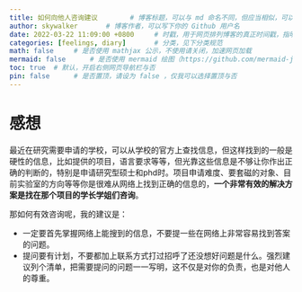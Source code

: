 ```yaml
---
title: 如何向他人咨询建议		# 博客标题，可以与 md 命名不同，但应当相似，可以使用空格
author: skywalker		# 博客作者，可以写下你的 Github 用户名
date: 2022-03-22 11:09:00 +0800		# 时戳，用于网页排列博客的真正时间戳，指明时区
categories: [feelings, diary]		# 分类，见下分类规范
math: false		# 是否使用 mathjax 公示，不使用请关闭，加速网页加载
mermaid: false		# 是否使用 mermaid 绘图（https://github.com/mermaid-js/mermaid），不使用请关闭，加速网页加载
toc: true  # 默认，开启右侧网页导航栏与否
pin: false		# 是否置顶，请设为 false ，仅我可以选择置顶与否
---
```

# 感想

最近在研究需要申请的学校，可以从学校的官方上查找信息，但这样找到的一般是硬性的信息，比如提供的项目，语言要求等等，但光靠这些信息是不够让你作出正确的判断的，特别是申请研究型硕士和phd时。项目申请难度、要套磁的对象、目前实验室的方向等等你是很难从网络上找到正确的信息的，**一个非常有效的解决方案是找在那个项目的学长学姐们咨询**。   

那如何有效咨询呢，我的建议是：

- 一定要首先掌握网络上能搜到的信息，不要提一些在网络上非常容易找到答案的问题。
- 提问要有计划，不要都加上联系方式打过招呼了还没想好问题是什么。强烈建议列个清单，把需要提问的问题一一写明，这不仅是对你的负责，也是对他人的尊重。